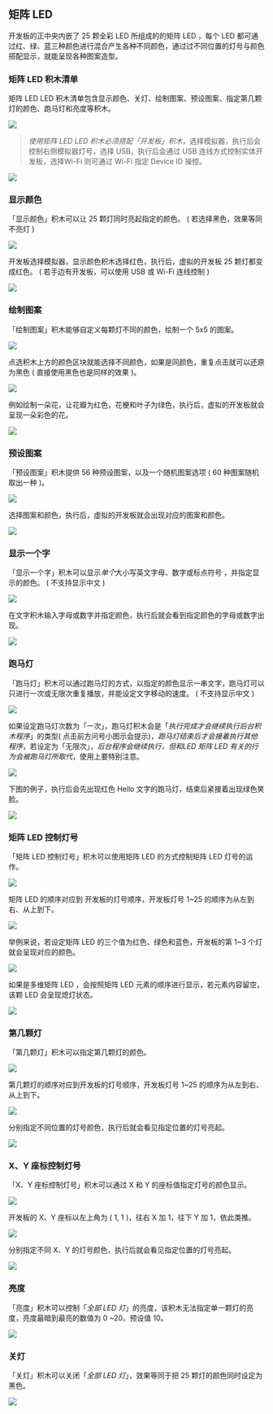 ## 矩阵 LED 

开发板的正中央内嵌了 25 颗全彩 LED 所组成的的矩阵 LED ，每个 LED 都可通过红、绿、蓝三种颜色进行混合产生各种不同颜色，通过过不同位置的灯号与颜色搭配显示，就能呈现各种图案造型。

### 矩阵 LED 积木清单

矩阵 LED  LED 积木清单包含显示颜色、关灯、绘制图案、预设图案、指定第几颗灯的颜色、跑马灯和亮度等积木。

![](rgbled-matrix/upload_f63f939496f887fe4786365a69edc0fc.png)

> *使用矩阵 LED LED 积木必须搭配「开发板」积木*，选择模拟器，执行后会控制右侧模拟器灯号，选择 USB，执行后会通过 USB 连线方式控制实体开发板，选择Wi-Fi 则可通过 Wi-Fi 指定 Device ID 操控。

![](rgbled-matrix/upload_a405d0e0455fd644717101c3751df0a6.png)

### 显示颜色

「显示颜色」积木可以让 25 颗灯同时亮起指定的颜色。 ( 若选择黑色，效果等同不亮灯 )

![](rgbled-matrix/upload_e2315998a8cfe9acedd68bec5112c70c.png)

开发板选择模拟器，显示颜色积木选择红色，执行后，虚拟的开发板 25 颗灯都变成红色。 ( 若手边有开发板，可以使用 USB 或 Wi-Fi 连线控制 )

![](rgbled-matrix/upload_081903273b3fd8d4f529c88856192fe4.png)

### 绘制图案

「绘制图案」积木能够自定义每颗灯不同的颜色，绘制一个 5x5 的图案。

![](rgbled-matrix/upload_c852f4d68838e6c5d0016e01560b9f9e.png)

点选积木上方的颜色区块就能选择不同颜色，如果是同颜色，重复点击就可以还原为黑色 ( 直接使用黑色也是同样的效果 )。

![](rgbled-matrix/upload_0b38e47c44fb3a3d7755e7908cea45e5.gif)

例如绘制一朵花，让花瓣为红色，花梗和叶子为绿色，执行后，虚拟的开发板就会呈现一朵彩色的花。

![](rgbled-matrix/upload_32a049fb957b51d0cc47af0c38baf1d1.png)

### 预设图案

「预设图案」积木提供 56 种预设图案，以及一个随机图案选项 ( 60 种图案随机取出一种 )。

![](rgbled-matrix/upload_9b89853f2ac3a318d844980d02b42f0e.gif)

选择图案和颜色，执行后，虚拟的开发板就会出现对应的图案和颜色。

![](rgbled-matrix/upload_5a1b8919a68c65b2b25529c2278016ea.png)

### 显示一个字

「显示一个字」积木可以显示*单个*大小写英文字母、数字或标点符号 ，并指定显示的颜色。 ( 不支持显示中文 )

![](rgbled-matrix/upload_d8c17706d60bfdaddf9a1997ad2ebd62.png)

在文字积木输入字母或数字并指定颜色，执行后就会看到指定颜色的字母或数字出现。

![](rgbled-matrix/upload_2810b8f54fbf9129c79c93a919bfa638.png)

### 跑马灯

「跑马灯」积木可以通过跑马灯的方式，以指定的颜色显示一串文字，跑马灯可以只进行一次或无限次重复播放，并能设定文字移动的速度。 ( 不支持显示中文 )

![](rgbled-matrix/upload_879d253f34acc1b464e08ef98965e7f9.jpg)

如果设定跑马灯次数为「一次」，跑马灯积木会是「*执行完成才会继续执行后台积木程序*」的类型( 点击前方问号小图示会提示)，*跑马灯结束后才会接着执行其他程序*，若设定为「无限次」，*后台程序会继续执行，但和LED 矩阵 LED 有关的行为会被跑马灯所取代*，使用上要特别注意。

![](rgbled-matrix/upload_7b9090bfacbbbdf3801cf8f77112c4bc.png)

下图的例子，执行后会先出现红色 Hello 文字的跑马灯，结束后紧接着出现绿色笑脸。

![](rgbled-matrix/upload_6fbc7a9ca95c10b182cce3a2b44b1952.gif)

### 矩阵 LED 控制灯号

「矩阵 LED 控制灯号」积木可以使用矩阵 LED 的方式控制矩阵 LED 灯号的运作。

![](rgbled-matrix/upload_a360aaa10807f6cb8c8e2facc7445288.png)

矩阵 LED 的顺序对应到 开发板的灯号顺序，开发板灯号 1~25 的顺序为从左到右、从上到下。

![](rgbled-matrix/rgbled-matrix-16.jpg)

举例来说，若设定矩阵 LED 的三个值为红色、绿色和蓝色，开发板的第 1~3 个灯就会呈现对应的颜色。

![](rgbled-matrix/upload_392fba6ea5f3fbbc97935255cdfe03de.png)

如果是多维矩阵 LED ，会按照矩阵 LED 元素的顺序进行显示，若元素内容留空，该颗 LED 会呈现熄灯状态。

![](rgbled-matrix/upload_249539e18180c1815e49ef8dd3e51120.png)

### 第几颗灯

「第几颗灯」积木可以指定第几颗灯的颜色。

![](rgbled-matrix/upload_2f91b361f5363749fb2de4332e041c7b.png)

第几颗灯的顺序对应到开发板的灯号顺序，开发板灯号 1~25 的顺序为从左到右、从上到下。

![](rgbled-matrix/rgbled-matrix-16.jpg)

分别指定不同位置的灯号颜色，执行后就会看见指定位置的灯号亮起。

![](rgbled-matrix/upload_670bd7d51c9f594273b0a4329f5a7511.png)

### X、Y 座标控制灯号

「X、Y 座标控制灯号」积木可以通过 X 和 Y 的座标值指定灯号的颜色显示。

![](rgbled-matrix/upload_f467507ed38a3018e166a1a4d806ef7b.png)

开发板的 X、Y 座标以左上角为 ( 1, 1 )，往右 X 加 1，往下 Y 加 1，依此类推。

![](rgbled-matrix/rgbled-matrix-22.jpg)

分别指定不同 X、Y 的灯号颜色，执行后就会看见指定位置的灯号亮起。

![](rgbled-matrix/upload_6e19592bbea111a87ba2441f6b44f05c.png)

### 亮度

「亮度」积木可以控制「*全部 LED 灯*」的亮度，该积木无法指定单一颗灯的亮度，亮度最暗到最亮的数值为 0 ~20，预设值 10。

![](rgbled-matrix/upload_e531c3542454cd50f41475c8f89ae4f9.png)

### 关灯

「关灯」积木可以关闭「*全部 LED 灯*」，效果等同于把 25 颗灯的颜色同时设定为黑色。

![](rgbled-matrix/upload_d8f9d8823ceebcb3763d556a5b0bb4a8.png)

